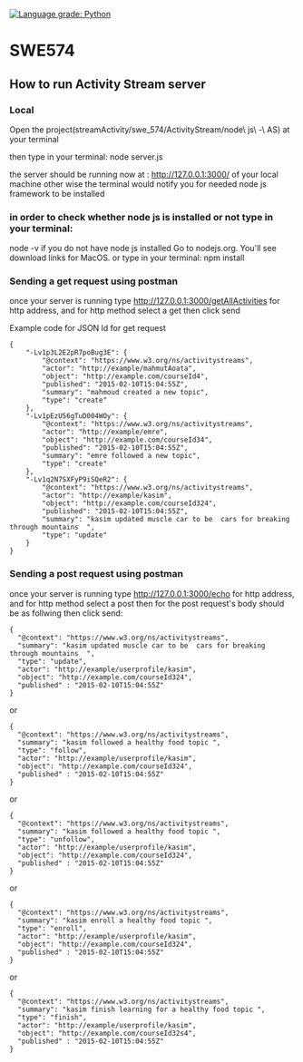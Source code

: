 [![Language grade: Python](https://img.shields.io/lgtm/grade/python/g/kasimbozdag/swe_574.svg?logo=lgtm&logoWidth=18)](https://lgtm.com/projects/g/kasimbozdag/swe_574/context:python)

# SWE574

## How to run Activity Stream server 

### Local

Open the project(streamActivity/swe_574/ActivityStream/node\ js\ -\ AS) at your terminal

then type in your terminal: node server.js

the server should be running now at : http://127.0.0.1:3000/ of your local machine other wise the terminal would notify you for needed node js framework to be installed 

### in order to check whether node js is installed or not type in your terminal:
node -v
 if you do not have node js installed Go to nodejs.org. You'll see download links for MacOS.
 or type in your terminal: npm install

### Sending a get request using postman

once your server is running type http://127.0.0.1:3000/getAllActivities for http address, and for http method select a get then click send



Example code for JSON ld for get request

```
{
    "-Lv1p3L2E2pR7poBug3E": {
        "@context": "https://www.w3.org/ns/activitystreams",
        "actor": "http://example/mahmutAoata",
        "object": "http://example.com/courseId4",
        "published": "2015-02-10T15:04:55Z",
        "summary": "mahmoud created a new topic",
        "type": "create"
    },
    "-Lv1pEzU56gTuD004WOy": {
        "@context": "https://www.w3.org/ns/activitystreams",
        "actor": "http://example/emre",
        "object": "http://example.com/courseId34",
        "published": "2015-02-10T15:04:55Z",
        "summary": "emre followed a new topic",
        "type": "create"
    },
    "-Lv1q2N7SXFyP9iSQeR2": {
        "@context": "https://www.w3.org/ns/activitystreams",
        "actor": "http://example/kasim",
        "object": "http://example.com/courseId324",
        "published": "2015-02-10T15:04:55Z",
        "summary": "kasim updated muscle car to be  cars for breaking through mountains  ",
        "type": "update"
    }
}
```
### Sending a post request using postman
once your server is running type http://127.0.0.1:3000/echo for http address, and for http method select a post then for the post request's body should be as follwing then click send:


```
{
  "@context": "https://www.w3.org/ns/activitystreams",
  "summary": "kasim updated muscle car to be  cars for breaking through mountains  ",
  "type": "update",
  "actor": "http://example/userprofile/kasim",
  "object": "http://example.com/courseId324",
  "published" : "2015-02-10T15:04:55Z"
}
```
or 


```
{
  "@context": "https://www.w3.org/ns/activitystreams",
  "summary": "kasim followed a healthy food topic ",
  "type": "follow",
  "actor": "http://example/userprofile/kasim",
  "object": "http://example.com/courseId324",
  "published" : "2015-02-10T15:04:55Z"
}
```
or
```
{
  "@context": "https://www.w3.org/ns/activitystreams",
  "summary": "kasim followed a healthy food topic ",
  "type": "unfollow",
  "actor": "http://example/userprofile/kasim",
  "object": "http://example.com/courseId324",
  "published" : "2015-02-10T15:04:55Z"
}
```
or

```
{
  "@context": "https://www.w3.org/ns/activitystreams",
  "summary": "kasim enroll a healthy food topic ",
  "type": "enroll",
  "actor": "http://example/userprofile/kasim",
  "object": "http://example.com/courseId324",
  "published" : "2015-02-10T15:04:55Z"
}
```
or 
```
{
  "@context": "https://www.w3.org/ns/activitystreams",
  "summary": "kasim finish learning for a healthy food topic ",
  "type": "finish",
  "actor": "http://example/userprofile/kasim",
  "object": "http://example.com/courseId32s4",
  "published" : "2015-02-10T15:04:55Z"
}
```
